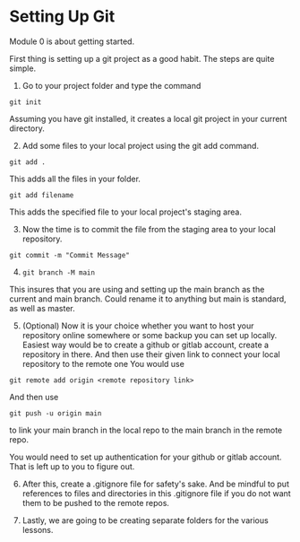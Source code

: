 # Setting Up Git

Module 0 is about getting started. 

First thing is setting up a git project as a good habit. 
The steps are quite simple. 

1. Go to your project folder and type the command

`git init`

Assuming you have git installed, it creates a local git project in your current directory. 

2. Add some files to your local project using the git add command. 

`git add .`

This adds all the files in your folder. 

`git add filename`

This adds the specified file to your local project's staging area. 

3. Now the time is to commit the file from the staging area to your local repository.

`git commit -m "Commit Message"`

4. `git branch -M main`

This insures that you are using and setting up the main branch as the current and main branch. Could rename it to anything but main is standard, as well as master. 

5. (Optional) Now it is your choice whether you want to host your repository online somewhere or some backup you can set up locally.
Easiest way would be to create a github or gitlab account, create a repository in there. 
And then use their given link to connect your local repository to the remote one 
You would use 

`git remote add origin <remote repository link>`

And then use 

`git push -u origin main`

to link your main branch in the local repo to the main branch in the remote repo. 

You would need to set up authentication for your github or gitlab account. That is left up to you to figure out. 

6. After this, create a .gitignore file for safety's sake. And be mindful to put references to files and directories in this .gitignore file if you do not want them to be pushed to the remote repos. 

7. Lastly, we are going to be creating separate folders for the various lessons. 
